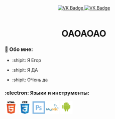 <div id="badges" align ="center">
  <a href= "https://vk.com/gorinich_ya_da">
    <img src = "https://img.shields.io/badge/VK-blue?style=for-the-badge&logo=VK&logoColor=white" alt="VK Badge"/>
  </a>

  <a href= "https://mail.google.com/mail/u/0/#inbox">
    <img src = "https://img.shields.io/badge/EMAIL-red?style=for-the-badge&logo=Gmail&logoColor=white" alt="VK Badge"/>
  </a>
</div>

<div id="view prof" align="center" >
  <img src="https://komarev.com/ghpvc/?username=forsayd&style=flat-square&color=blue" alt=""/>
</div>

<div id="hey there" align="center">
<h1> ОАОАОАО </h1>
</div>

### :older_man: Обо мне:

- :shipit: Я Егор

- :shipit: Я ДА

- :shipit: ОЧень да

### :electron: Языки и инструменты:

  <div>
    <img src= "https://github.com/devicons/devicon/blob/master/icons/html5/html5-original-wordmark.svg" width="40px" height="40px"/>
    <img src= "https://github.com/devicons/devicon/blob/master/icons/css3/css3-original-wordmark.svg" width="40px" height="40px"/>
    <img src= "https://github.com/devicons/devicon/blob/master/icons/photoshop/photoshop-line.svg" width="40px" height="40px"/>
    <img src= "https://github.com/devicons/devicon/blob/master/icons/mysql/mysql-original-wordmark.svg" width="40px" height="40px"/>
    <img src= "https://github.com/devicons/devicon/blob/master/icons/android/android-original-wordmark.svg" width="40px" height="40px"/>
  </div>
